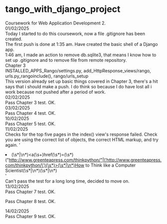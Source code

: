 # tango_with_django_project
Coursework for Web Application Development 2.  
01/02/2025  
Today I started to do this coursework, now a file .gitignore has been created.  
The first push is done at 1:35 am. Have created the basic shell of a Django app.  
1:46 am, I made an action to remove db.sqlite3, that means I know how to set up .gitignore and to remove file from remote repository.  
Chapter 3  
INSTALLED_APPS_Rango/settings.py, add_HttpResponse_views/rango, urls.py_rangoinclude(), rango/urls_setup  
This version already set up basic things covered in Chapter 3, there's a hit says that i should make a push. I do think so because I do have lost all i work because not pushed after a period of work.  
02/02/2025  
Pass Chapter 3 test. OK.  
03/02/2025  
Pass Chapter 4 test. OK.  
10/02/2025  
Pass Chapter 5 test. OK.  
11/02/2025  
Checks for the top five pages in the index() view's response failed. Check you are using the correct list of objects, the correct HTML markup, and try again. '<li>(\s*|\n*)<a(\s+)href(\s*)=(\s*)("http://www.greenteapress.com/thinkpython/"|\'http://www.greenteapress.com/thinkpython/\')(\s*)>(\s*|\n*)How to Think like a Computer Scientist(\s*|\n*)</a>(\s*|\n*)</li>'  
Can't pass the test for a long long time, decided to move on.  
13/02/2025  
Pass Chapter 7 test. OK.  
  
Pass Chapter 8 test. OK.  
  
14/02/2025  
Pass Chapter 9 test. OK.  